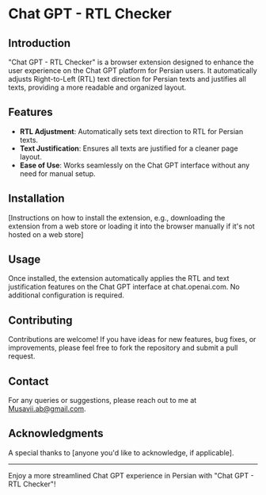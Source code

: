 # Chat GPT - RTL Checker

## Introduction
"Chat GPT - RTL Checker" is a browser extension designed to enhance the user experience on the Chat GPT platform for Persian users. It automatically adjusts Right-to-Left (RTL) text direction for Persian texts and justifies all texts, providing a more readable and organized layout.

## Features
- **RTL Adjustment**: Automatically sets text direction to RTL for Persian texts.
- **Text Justification**: Ensures all texts are justified for a cleaner page layout.
- **Ease of Use**: Works seamlessly on the Chat GPT interface without any need for manual setup.

## Installation
[Instructions on how to install the extension, e.g., downloading the extension from a web store or loading it into the browser manually if it's not hosted on a web store]

## Usage
Once installed, the extension automatically applies the RTL and text justification features on the Chat GPT interface at chat.openai.com. No additional configuration is required.

## Contributing
Contributions are welcome! If you have ideas for new features, bug fixes, or improvements, please feel free to fork the repository and submit a pull request.

## Contact
For any queries or suggestions, please reach out to me at Musavii.ab@gmail.com.

## Acknowledgments
A special thanks to [anyone you'd like to acknowledge, if applicable].

---

Enjoy a more streamlined Chat GPT experience in Persian with "Chat GPT - RTL Checker"!
